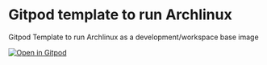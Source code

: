 Gitpod template to run Archlinux
=============================

Gitpod Template to run Archlinux as a development/workspace base image

[![Open in Gitpod](https://gitpod.io/button/open-in-gitpod.svg)](https://gitpod.io/#https://github.com/cpp-review-dune/with-dune)
